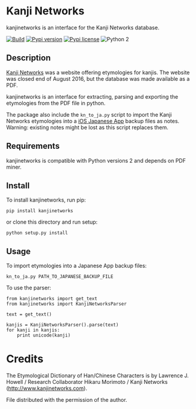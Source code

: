 Kanji Networks
==============

kanjinetworks is an interface for the Kanji Networks database.

[![Build](https://api.travis-ci.org/acoomans/kanjinetworks.png)](https://travis-ci.org/acoomans/kanjinetworks)
[![Pypi version](http://img.shields.io/pypi/v/kanjinetworks.svg)](https://pypi.python.org/pypi/kanjinetworks)
[![Pypi license](http://img.shields.io/pypi/l/kanjinetworks.svg)](https://pypi.python.org/pypi/kanjinetworks)
![Python 2](http://img.shields.io/badge/python-2-blue.svg)

## Description

[Kanji Networks](http://www.kanjinetworks.com) was a website offering etymologies for kanjis. The website was closed end of August 2016, but the database was made available as a PDF.

kanjinetworks is an interface for extracting, parsing and exporting the etymologies from the PDF file in python.

The package also include the `kn_to_ja.py` script to import the Kanji Networks etymologies into a [iOS Japanese App](https://japaneseapp.com/) backup files as notes. Warning: existing notes might be lost as this script replaces them.

## Requirements

kanjinetworks is compatible with Python versions 2 and depends on PDF miner.

## Install

To install kanjinetworks, run pip:

	pip install kanjinetworks
	
or clone this directory and run setup:

    python setup.py install

## Usage

To import etymologies into a Japanese App backup files:
	
	kn_to_ja.py PATH_TO_JAPANESE_BACKUP_FILE
	
To use the parser:

	from kanjinetworks import get_text
	from kanjinetworks import KanjiNetworksParser
	
    text = get_text()

    kanjis = KanjiNetworksParser().parse(text)
    for kanji in kanjis:
		print unicode(kanji)

# Credits

The Etymological Dictionary of Han/Chinese Characters is by Lawrence J. Howell / Research Collaborator Hikaru Morimoto / Kanji Networks (http://www.kanjinetworks.com).

File distributed with the permission of the author.

